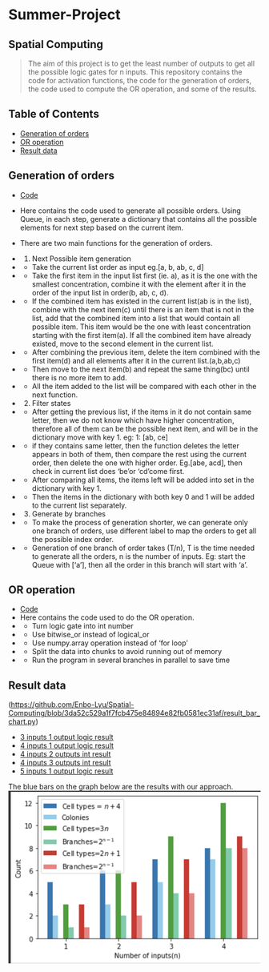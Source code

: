 # Summer-Project

## Spatial Computing 
> The aim of this project is to get the least number of outputs to get all the possible logic gates for n inputs. This repository contains the code for 
activation functions, the code for the generation of orders, the code used to compute the OR operation, and some of the results.

## Table of Contents
* [Generation of orders](#generation-of-orders)
* [OR operation](#or-operation)
* [Result data](https://github.com/Enbo-Lyu/Summer-Project/blob/f590c1fcdd129b6fb164b8d757c827484f2df729/4%20inputs/4%20input%201%20or%20int%20result.npy)



## Generation of orders
- [Code](automative_order_creating_per_branch+logic_gate.py)
- Here contains the code used to generate all possible orders. Using Queue, in each step, generate a dictionary that contains all the possible elements for next step based on the current item.
- There are two main functions for the generation of orders.
- 1. Next Possible item generation
- * Take the current list order as input eg.[a, b, ab, c, d]
- * Take the first item in the input list first (ie. a), as it is the one with the smallest concentration, combine it with the element after it in the order of the input list in order(b, ab, c, d).
- * If the combined item has existed in the current list(ab is in the list), combine with the next item(c) until there is an item that is not in the list, add that the combined item into a list that would contain all possible item. This item would be the one with least concentration starting with the first item(a). If all the combined item have already existed, move to the second element in the current list.
- * After combining the previous item, delete the item combined with the first item(d) and all elements after it in the current list.(a,b,ab,c)
- * Then move to the next item(b) and repeat the same thing(bc) until there is no more item to add.
- * All the item added to the list will be compared with each other in the next function.


- 2. Filter states
- * After getting the previous list, if the items in it do not contain same letter, then we do not know which have higher concentration, therefore all of them can be the possible next item, and will be in the dictionary move with key 1. eg: 1: [ab, ce]
- * if they contains same letter, then the function deletes the letter appears in both of them, then compare the rest using the current order, then delete the one with higher order. Eg.[abe, acd], then check in current list does ‘be’or ‘cd’come first.
- * After comparing all items, the items left will be added into set in the dictionary with key 1.
- * Then the items in the dictionary with both key 0 and 1 will be added to the current list separately.

- 3. Generate by branches
- * To make the process of generation shorter, we can generate only one branch of orders, use different label to map the orders to get all the possible index order.
- * Generation of one branch of order takes (T/n), T is the time needed to generate all the orders, n is the number of inputs.
Eg: start the Queue with [‘a’], then all the order in this branch will start with ‘a’.




## OR operation
- [Code](https://github.com/Enbo-Lyu/Summer-Project/blob/f590c1fcdd129b6fb164b8d757c827484f2df729/OR/or%20operation.py)
- Here contains the code used to do the OR operation.
- * Turn logic gate into int number
- * Use bitwise_or instead of logical_or
- * Use numpy.array operation instead of ‘for loop’
- * Split the data into chunks to avoid running out of memory
- * Run the program in several branches in parallel to save time



## Result data
(https://github.com/Enbo-Lyu/Spatial-Computing/blob/3da52c529a1f7fcb475e84894e82fb0581ec31af/result_bar_chart.py)
- [3 inputs 1 output logic result](https://github.com/Enbo-Lyu/Spatial-Computing/blob/d040073ca119ac057f7bebdf5d111b9d1ba9c7f6/Result/3%20inputs%201%20output%20logical%20result.npy)
- [4 inputs 1 output logic result](https://github.com/Enbo-Lyu/Spatial-Computing/blob/d040073ca119ac057f7bebdf5d111b9d1ba9c7f6/Result/4inputs_1output_gate.npy)
- [4 inputs 2 outputs int result](https://github.com/Enbo-Lyu/Spatial-Computing/blob/d040073ca119ac057f7bebdf5d111b9d1ba9c7f6/Result/4%20input%201%20or%20int%20result.npy)
- [4 inputs 3 outputs int result](https://github.com/Enbo-Lyu/Spatial-Computing/blob/d040073ca119ac057f7bebdf5d111b9d1ba9c7f6/Result/4%20input%202%20or%20int%20result.npy)
- [5 inputs 1 output logic result](https://drive.google.com/file/d/1gC_lEHDxMGpLRobRxAUgQKVWXsBEIEtQ/view?usp=sharing)

The blue bars on the graph below are the results with our approach.
![current result](https://github.com/Enbo-Lyu/Spatial-Computing/blob/1cf87f420a1ad1314669a15cb79d515d1585012b/Result/%E6%88%AA%E5%B1%8F2022-09-05%2015.41.35.png)

